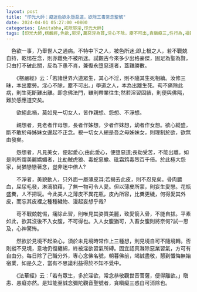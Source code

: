 ```yaml
---
layout: post
title: "印光大師：癡迷色欲永墮惡道，欲除三毒常念聖號"
date: 2024-04-01 05:27:00 +0800
categories: [Amitabha,戒除邪淫,印光大師]
tags: [印光大師,楞嚴經,色欲,邪淫,萬惡淫為首,淫心不除，塵不可出,貪瞋癡三,性行為,福報,色情,縱欲,手淫,精氣神,婚外情,梵行,因果,阿賴耶識,因果]
---
```


　色欲一事，乃舉世人之通病。不特中下之人，被色所迷;即上根之人，若不戰兢自持，乾惕在念，則亦難免不被所迷。試觀古今來多少出格豪傑，固足為聖為賢，只由打不破此關，反為下愚不肖，兼復永墮惡道者，蓋難勝數。

　　《楞嚴經》云：「若諸世界六道眾生，其心不淫，則不隨其生死相續。汝修三昧，本出塵勞。淫心不除，塵不可出。」學道之人，本為出離生死。苟不痛除此病，則生死斷難出離。即念佛法門，雖則帶業往生;然若淫習固結，則便與佛隔，難於感應道交矣。

　　欲絕此禍，莫如見一切女人，皆作親想、怨想、不淨想。

　　親想者，見老者作母想，長者作姊想，少者作妹想，幼者作女想。欲心縱盛，斷不敢於母姊妹女邊起不正念。視一切女人總是吾之母姊妹女，則理制於欲，欲無由發矣。

　　怨想者，凡見美女，便起愛心;由此愛心，便墮惡道;長劫受苦，不能出離。如是則所謂美麗嬌媚者，比劫賊虎狼、毒蛇惡蠍、砒霜鸩毒烈百千倍。於此極大怨家，尚猶戀戀著念，豈非迷中倍人?

　　不淨者，美貌動人，只外面一層薄皮耳;若揭去此皮，則不忍見矣。骨肉膿血，屎尿毛發，淋漓狼藉，了無一物可令人愛。但以薄皮所蒙，則妄生愛戀。花瓶盛糞，人不把玩。今此美人之薄皮不異花瓶，皮內所容，比糞更穢，何得愛其外皮，而忘其皮裡之種種穢物、漫起妄想乎哉?      

　　苟不戰兢乾惕，痛除此習，則唯見其姿質美麗，致愛箭入骨，不能自拔。平素如此，欲其沒後不入女腹，不可得也。入人女腹猶可，入畜女腹則將奈何?試一思及，心神驚怖。

　　然欲於見境不起染心，須於未見境時常作上三種想，則見境自可不隨境轉。否則縱不見境，意地仍復纏綿，終被淫欲習氣所縛。固宜認真滌除惡業習氣，方可有自由分。每日除了己職分外，專心念佛名號，朝暮佛前，竭誠盡敬，懇到懺悔無始宿業，如是久之，當有不思議利益得於不知不覺中。

　　《法華經》云：「若有眾生，多於淫欲，常念恭敬觀世音菩薩，便得離欲。」瞋恚、愚癡亦然。是知能至誠念彌陀觀音聖號者，貪瞋癡三惑自可消除也。